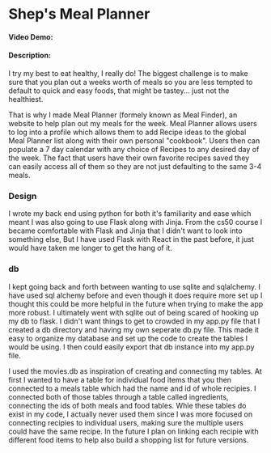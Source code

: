 # Shep's Meal Planner

#### Video Demo: <URL here>

#### Description:
I try my best to eat healthy, I really do! The biggest challenge is to make sure that you plan out a weeks worth of meals so you are less tempted to default to quick and easy foods, that might be tastey... just not the healthiest. 

That is why I made Meal Planner (formely known as Meal Finder), an website to help plan out my meals for the week. Meal Planner allows users to log into a profile which allows them to add Recipe ideas to the global Meal Planner list along with their own personal "cookbook". Users then can populate a 7 day calendar with any choice of Recipes to any desired day of the week. The fact that users have their own favorite recipes saved they can easily access all of them so they are not just defaulting to the same 3-4 meals.

### Design
I wrote my back end using python for both it's familiarity and ease which meant I was also going to use Flask along with Jinja. From the cs50 course I became comfortable with Flask and Jinja that I didn't want to look into something else, But I have used Flask with React in the past before, it just would have taken me longer to get the hang of it. 

### db
I kept going back and forth between wanting to use sqlite and sqlalchemy. I have used sql alchemy before and even though it does require more set up I thought this could be more helpful in the future when trying to make the app more robust. I ultimately went with sqlite out of being scared of hooking up my db to flask. I didn't want things to get to crowded in my app.py file that I created a db directory and having my own seperate db.py file. This made it easy to organize my database and set up the code to create the tables I would be using. I then could easily export that db instance into my app.py file.

I used the movies.db as inspiration of creating and connecting my tables. At first I wanted to have a table for individual food items that you then connected to a meals table which had the name and id of whole recipies. I connected both of those tables through a table called ingredients, connecting the ids of both meals and food tables. Whle these tables do exist in my code, I actually never used them since I was more focused on connecting recipies to individual users, making sure the multiple users could have the same recipe. In the future I plan on linking each recipie with different food items to help also build a shopping list for future versions.



